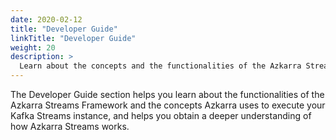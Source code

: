```yaml
---
date: 2020-02-12
title: "Developer Guide"
linkTitle: "Developer Guide"
weight: 20
description: >
  Learn about the concepts and the functionalities of the Azkarra Streams Framework.
---
```


The Developer Guide section helps you learn about the functionalities of the Azkarra Streams Framework and the concepts Azkarra uses to execute your Kafka Streams instance, and helps you obtain a deeper understanding of how Azkarra Streams works.


